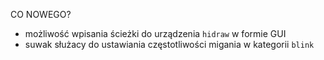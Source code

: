 CO NOWEGO?
* możliwość wpisania ścieżki do urządzenia ```hidraw``` w formie GUI
* suwak służacy do ustawiania częstotliwości migania w kategorii ```blink```
